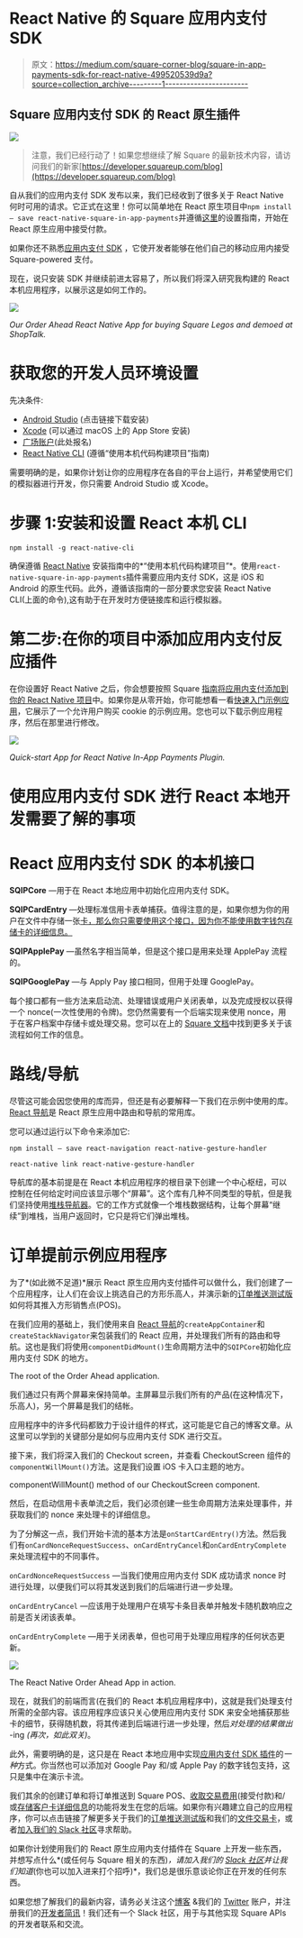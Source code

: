 # React Native 的 Square 应用内支付 SDK

> 原文：<https://medium.com/square-corner-blog/square-in-app-payments-sdk-for-react-native-499520539d9a?source=collection_archive---------1----------------------->

## Square 应用内支付 SDK 的 React 原生插件

![](img/7ce4d82928a3e34dd16d7a0b6afa6c80.png)

> 注意，我们已经行动了！如果您想继续了解 Square 的最新技术内容，请访问我们的新家[https://developer.squareup.com/blog](https://developer.squareup.com/blog)

自从我们的应用内支付 SDK 发布以来，我们已经收到了很多关于 React Native 何时可用的请求。它正式在这里！你可以简单地在 React 原生项目中`npm install — save react-native-square-in-app-payments`并遵循[这里](https://github.com/square/in-app-payments-react-native-plugin/blob/master/docs/get-started.md)的设置指南，开始在 React 原生应用中接受付款。

如果你还不熟悉[应用内支付 SDK](/square-corner-blog/introducing-square-in-app-payments-sdk-1fc93b32814c) ，它使开发者能够在他们自己的移动应用内接受 Square-powered 支付。

现在，说只安装 SDK 并继续前进太容易了，所以我们将深入研究我构建的 React 本机应用程序，以展示这是如何工作的。

![](img/f7bc8e4a44ac354c583a41b100f43d94.png)

*Our Order Ahead React Native App for buying Square Legos and demoed at ShopTalk.*

# 获取您的开发人员环境设置

先决条件:

*   [Android Studio](https://developer.android.com/studio) (点击链接下载安装)
*   [Xcode](https://developer.apple.com/xcode/) (可以通过 macOS 上的 App Store 安装)
*   [广场账户](https://squareup.com/us/en/developers)(此处报名)
*   [React Native CLI](https://facebook.github.io/react-native/docs/getting-started) (遵循“使用本机代码构建项目”指南)

需要明确的是，如果你计划让你的应用程序在各自的平台上运行，并希望使用它们的模拟器进行开发，你只需要 Android Studio 或 Xcode。

# 步骤 1:安装和设置 React 本机 CLI

`npm install -g react-native-cli`

确保遵循 [React Native](https://facebook.github.io/react-native/docs/getting-started) 安装指南中的*“使用本机代码构建项目”*。使用`react-native-square-in-app-payments`插件需要应用内支付 SDK，这是 iOS 和 Android 的原生代码。此外，遵循该指南的一部分要求您安装 React Native CLI(上面的命令),这有助于在开发时方便链接库和运行模拟器。

# 第二步:在你的项目中添加应用内支付反应插件

在你设置好 React Native 之后，你会想要按照 Square [指南将应用内支付添加到你的 React Native 项目](https://github.com/square/in-app-payments-react-native-plugin/blob/master/docs/get-started.md)中。如果你是从零开始，你可能想看一看[快速入门示例应用](https://github.com/square/in-app-payments-react-native-plugin/tree/master/react-native-in-app-payments-quickstart)，它展示了一个允许用户购买 cookie 的示例应用。您也可以下载示例应用程序，然后在那里进行修改。

![](img/a5705c304380312441c742b1b15c4595.png)

*Quick-start App for React Native In-App Payments Plugin.*

# 使用应用内支付 SDK 进行 React 本地开发需要了解的事项

# React 应用内支付 SDK 的本机接口

**SQIPCore** —用于在 React 本地应用中初始化应用内支付 SDK。

**SQIPCardEntry** —处理标准信用卡表单捕获。值得注意的是，如果你想为你的用户在文件中存储一张[卡，那么你只需要使用这个接口，因为你不能使用数字钱包存储卡的详细信息。](https://docs.connect.squareup.com/payments/transactions/cookbook/save-cards-on-file)

**SQIPApplePay** —虽然名字相当简单，但是这个接口是用来处理 ApplePay 流程的。

**SQIPGooglePay** —与 Apply Pay 接口相同，但用于处理 GooglePay。

每个接口都有一些方法来启动流、处理错误或用户关闭表单，以及完成授权以获得一个 nonce(一次性使用的令牌)。您仍然需要有一个后端实现来使用 nonce，用于在客户档案中存储卡或处理交易。您可以在上的 [Square 文档](https://docs.connect.squareup.com/payments/in-app-payments-sdk/how-it-works)中找到更多关于该流程如何工作的信息。

# 路线/导航

尽管这可能会因您使用的库而异，但还是有必要解释一下我们在示例中使用的库。 [React 导航](https://reactnavigation.org/)是 React 原生应用中路由和导航的常用库。

您可以通过运行以下命令来添加它:

`npm install — save react-navigation react-native-gesture-handler`

`react-native link react-native-gesture-handler`

导航库的基本前提是在 React 本机应用程序的根目录下创建一个中心枢纽，可以控制在任何给定时间应该显示哪个“屏幕”。这个库有几种不同类型的导航，但是我们坚持使用[堆栈导航器](https://reactnavigation.org/docs/en/hello-react-navigation.html)。它的工作方式就像一个堆栈数据结构，让每个屏幕“继续”到堆栈，当用户返回时，它只是将它们弹出堆栈。

# 订单提前示例应用程序

为了*(如此微不足道)*展示 React 原生应用内支付插件可以做什么，我们创建了一个应用程序，让人们在会议上挑选自己的方形乐高人，并演示新的[订单推送测试版](/p/orders-push-public-beta-25bda7c31521)如何将其推入方形销售点(POS)。

在我们应用的基础上，我们使用来自 [React 导航](https://reactnavigation.org/)的`createAppContainer`和`createStackNavigator`来包装我们的 React 应用，并处理我们所有的路由和导航。这也是我们将使用`componentDidMount()`生命周期方法中的`SQIPCore`初始化应用内支付 SDK 的地方。

The root of the Order Ahead application.

我们通过只有两个屏幕来保持简单。主屏幕显示我们所有的产品(在这种情况下，乐高人)，另一个屏幕是我们的结帐。

应用程序中的许多代码都致力于设计组件的样式，这可能是它自己的博客文章。从这里可以学到的关键部分是如何与应用内支付 SDK 进行交互。

接下来，我们将深入我们的 Checkout screen，并查看 CheckoutScreen 组件的`componentWillMount()`方法。这是我们设置 iOS 卡入口主题的地方。

componentWillMount() method of our CheckoutScreen component.

然后，在启动信用卡表单流之后，我们必须创建一些生命周期方法来处理事件，并获取我们的 nonce 来处理卡的详细信息。

为了分解这一点，我们开始卡流的基本方法是`onStartCardEntry()`方法。然后我们有`onCardNonceRequestSuccess`、`onCardEntryCancel`和`onCardEntryComplete`来处理流程中的不同事件。

`onCardNonceRequestSuccess` —当我们使用应用内支付 SDK 成功请求 nonce 时进行处理，以便我们可以将其发送到我们的后端进行进一步处理。

`onCardEntryCancel` —应该用于处理用户在填写卡条目表单并触发卡随机数响应之前是否关闭该表单。

`onCardEntryComplete` —用于关闭表单，但也可用于处理应用程序的任何状态更新。

![](img/ec09572eb46faf64edb7a81119ff546c.png)

The React Native Order Ahead App in action.

现在，就我们的前端而言(在我们的 React 本机应用程序中)，这就是我们处理支付所需的全部内容。该应用程序应该只关心使用应用内支付 SDK 来安全地捕获那些卡的细节，获得随机数，将其传递到后端进行进一步处理，然后*对处理的结果做出* -ing *(再次，如此双关)*。

此外，需要明确的是，这只是在 React 本地应用中实现[应用内支付 SDK 插件](https://github.com/square/in-app-payments-react-native-plugin)的*一种*方式。你当然也可以添加对 Google Pay 和/或 Apple Pay 的数字钱包支持，这只是集中在演示卡流。

我们其余的创建订单和将订单推送到 Square POS、[收取交易费用](https://docs.connect.squareup.com/payments/transactions/overview)(接受付款)和/或[存储客户卡详细信息](https://docs.connect.squareup.com/payments/transactions/cookbook/save-cards-on-file)的功能将发生在您的后端。如果你有兴趣建立自己的应用程序，你可以点击链接了解更多关于我们的[订单推送测试版](/p/orders-push-public-beta-25bda7c31521)和我们的[文件交易卡](https://docs.connect.squareup.com/payments/transactions/cookbook)，或者[加入我们的 Slack 社区](http://squ.re/slack)寻求帮助。

如果你计划使用我们的 React 原生应用内支付插件在 Square 上开发一些东西，并想写点什么*(或任何与 Square 相关的东西)*，请加入我们的 [Slack 社区](http://squ.re/slack)并让我们知道*(你也可以加入进来打个招呼)*，我们总是很乐意谈论你正在开发的任何东西。

如果您想了解我们的最新内容，请务必关注这个[博客](https://medium.com/square-corner-blog) &我们的 [Twitter](https://twitter.com/SquareDev) 账户，并注册我们的[开发者简讯](https://www.workwithsquare.com/developer-newsletter.html?channel=Online%20Social&sqmethod=Blog)！我们还有一个 Slack 社区，用于与其他实现 Square APIs 的开发者联系和交流。